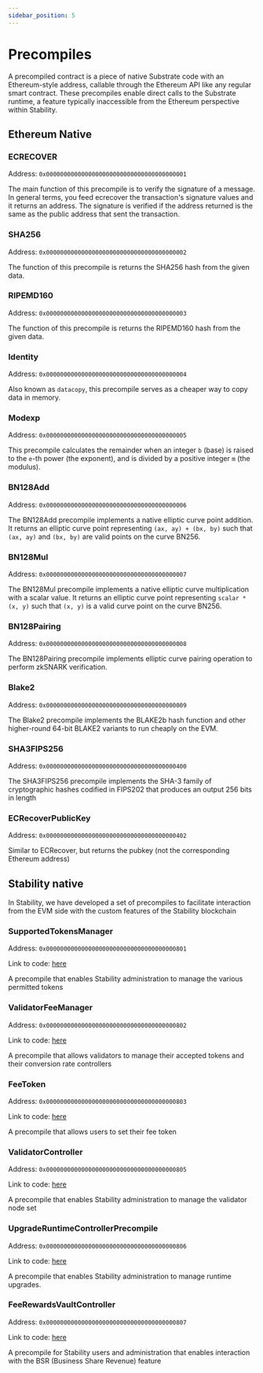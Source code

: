 ```yaml
---
sidebar_position: 5
---
```


# Precompiles

A precompiled contract is a piece of native Substrate code with an Ethereum-style address, callable through the Ethereum API like any regular smart contract.
These precompiles enable direct calls to the Substrate runtime, a feature typically inaccessible from the Ethereum perspective within Stability.

## Ethereum Native

### ECRECOVER

Address: `0x0000000000000000000000000000000000000001`

The main function of this precompile is to verify the signature of a message. In general terms, you feed ecrecover the transaction's signature values and it returns an address. The signature is verified if the address returned is the same as the public address that sent the transaction.

### SHA256

Address: `0x0000000000000000000000000000000000000002`

The function of this precompile is returns the SHA256 hash from the given data.

### RIPEMD160

Address: `0x0000000000000000000000000000000000000003`

The function of this precompile is returns the RIPEMD160 hash from the given data.

### Identity

Address: `0x0000000000000000000000000000000000000004`

Also known as `datacopy`, this precompile serves as a cheaper way to copy data in memory.

### Modexp

Address: `0x0000000000000000000000000000000000000005`

This precompile calculates the remainder when an integer `b` (base) is raised to the `e`-th power (the exponent), and is divided by a positive integer `m` (the modulus).

### BN128Add

Address: `0x0000000000000000000000000000000000000006`

The BN128Add precompile implements a native elliptic curve point addition. It returns an elliptic curve point representing `(ax, ay) + (bx, by)` such that `(ax, ay)` and `(bx, by)` are valid points on the curve BN256.

### BN128Mul

Address: `0x0000000000000000000000000000000000000007`

The BN128Mul precompile implements a native elliptic curve multiplication with a scalar value. It returns an elliptic curve point representing `scalar * (x, y)` such that `(x, y)` is a valid curve point on the curve BN256.

### BN128Pairing

Address: `0x0000000000000000000000000000000000000008`

The BN128Pairing precompile implements elliptic curve pairing operation to perform zkSNARK verification.

### Blake2

Address: `0x0000000000000000000000000000000000000009`

The Blake2 precompile implements the BLAKE2b hash function and other higher-round 64-bit BLAKE2 variants to run cheaply on the EVM.

### SHA3FIPS256

Address: `0x0000000000000000000000000000000000000400`

The SHA3FIPS256 precompile implements the SHA-3 family of cryptographic hashes codified in FIPS202 that produces an output 256 bits in length

### ECRecoverPublicKey

Address: `0x0000000000000000000000000000000000000402`

Similar to ECRecover, but returns the pubkey (not the corresponding Ethereum address)

## Stability native

In Stability, we have developed a set of precompiles to facilitate interaction from the EVM side with the custom features of the Stability blockchain

### SupportedTokensManager

Address: `0x0000000000000000000000000000000000000801`

Link to code: [here](https://github.com/stabilityprotocol/stability/tree/main/precompiles/token-fee-controller/supported-tokens-manager)

A precompile that enables Stability administration to manage the various permitted tokens

### ValidatorFeeManager

Address: `0x0000000000000000000000000000000000000802`

Link to code: [here](https://github.com/stabilityprotocol/stability/tree/main/precompiles/token-fee-controller/validator-fee-selector)

A precompile that allows validators to manage their accepted tokens and their conversion rate controllers

### FeeToken

Address: `0x0000000000000000000000000000000000000803`

Link to code: [here](https://github.com/stabilityprotocol/stability/tree/main/precompiles/token-fee-controller/fee-token-selector)

A precompile that allows users to set their fee token

### ValidatorController

Address: `0x0000000000000000000000000000000000000805`

Link to code: [here](https://github.com/stabilityprotocol/stability/tree/main/precompiles/validator-controller)

A precompile that enables Stability administration to manage the validator node set

### UpgradeRuntimeControllerPrecompile

Address: `0x0000000000000000000000000000000000000806`

Link to code: [here](https://github.com/stabilityprotocol/stability/tree/main/precompiles/upgrade-runtime-controller)

A precompile that enables Stability administration to manage runtime upgrades.

### FeeRewardsVaultController

Address: `0x0000000000000000000000000000000000000807`

Link to code: [here](https://github.com/stabilityprotocol/stability/tree/main/precompiles/fee-rewards-vault-controller)

A precompile for Stability users and administration that enables interaction with the BSR (Business Share Revenue) feature
